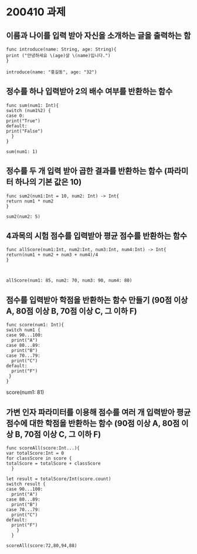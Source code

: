# 200410 과제

## 이름과 나이를 입력 받아 자신을 소개하는 글을 출력하는 함

    func introduce(name: String, age: String){
    print ("안녕하세요 \(age)살 \(name)입니다.")
    }
  
    introduce(name: "홍길동", age: "32")

## 정수를 하나 입력받아 2의 배수 여부를 반환하는 함수

    func sum(num1: Int){
    switch (num1%2) {
    case 0:
    print("True")
    default:
    print("False")
      }
    }
  
    sum(num1: 1)

## 정수를 두 개 입력 받아 곱한 결과를 반환하는 함수 (파라미터 하나의 기본 값은 10)

    func sum2(num1:Int = 10, num2: Int) -> Int{
    return num1 * num2
    }
  
    sum2(num2: 5)

##  4과목의 시험 점수를 입력받아 평균 점수를 반환하는 함수

    func allScore(num1:Int, num2:Int, num3:Int, num4:Int) -> Int{
    return(num1 + num2 + num3 + num4)/4
    }
  
    
  
    allScore(num1: 85, num2: 70, num3: 90, num4: 80)

## 점수를 입력받아 학점을 반환하는 함수 만들기 (90점 이상 A, 80점 이상 B, 70점 이상 C, 그 이하 F)

    func score(num1: Int){
    switch num1 {
    case 90...100:
      print("A")
    case 80...89:
      print("B")
    case 70...79:
      print("C")
    default:
      print("F")
     }
    }

  score(num1: 81)

## 가변 인자 파라미터를 이용해 점수를 여러 개 입력받아 평균 점수에 대한 학점을 반환하는 함수 (90점 이상 A, 80점 이상 B, 70점 이상 C, 그 이하 F)

    func scoreAll(score:Int...){
    var totalScore:Int = 0
    for classScore in score {
    totalScore = totalScore + classScore
      }
  
    let result = totalScore/Int(score.count)
    switch result {
    case 90...100:
      print("A")
    case 80...89:
      print("B")
    case 70...79:
      print("C")
    default:
      print("F")
        }
      }
  
    scoreAll(score:72,80,94,88)

